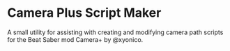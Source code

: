 # Camera Plus Script Maker
A small utility for assisting with creating and modifying camera path scripts for the Beat Saber mod Camera+ by @xyonico.
